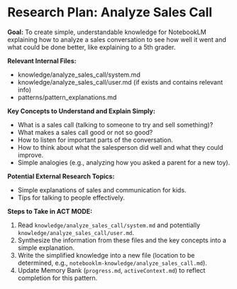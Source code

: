 # Research Plan: Analyze Sales Call

**Goal:** To create simple, understandable knowledge for NotebookLM explaining how to analyze a sales conversation to see how well it went and what could be done better, like explaining to a 5th grader.

**Relevant Internal Files:**
- knowledge/analyze_sales_call/system.md
- knowledge/analyze_sales_call/user.md (if exists and contains relevant info)
- patterns/pattern_explanations.md

**Key Concepts to Understand and Explain Simply:**
- What is a sales call (talking to someone to try and sell something)?
- What makes a sales call good or not so good?
- How to listen for important parts of the conversation.
- How to think about what the salesperson did well and what they could improve.
- Simple analogies (e.g., analyzing how you asked a parent for a new toy).

**Potential External Research Topics:**
- Simple explanations of sales and communication for kids.
- Tips for talking to people effectively.

**Steps to Take in ACT MODE:**
1. Read `knowledge/analyze_sales_call/system.md` and potentially `knowledge/analyze_sales_call/user.md`.
2. Synthesize the information from these files and the key concepts into a simple explanation.
3. Write the simplified knowledge into a new file (location to be determined, e.g., `notebooklm-knowledge/analyze_sales_call.md`).
4. Update Memory Bank (`progress.md`, `activeContext.md`) to reflect completion for this pattern.
